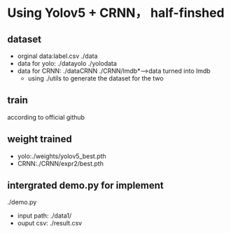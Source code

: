 # Using Yolov5 + CRNN， half-finshed
## dataset
- orginal data:label.csv   ./data
- data for yolo: ./datayolo ./yolodata
- data for CRNN: ./dataCRNN  ./CRNN/lmdb*-->data turned into lmdb
    - using ./utils to generate the dataset for the two
## train
according to official github
## weight trained
- yolo:./weights/yolov5_best.pth
- CRNN:./CRNN/expr2/best.pth
## intergrated demo.py for implement
./demo.py
- input path: ./data1/
- ouput csv: ./result.csv

